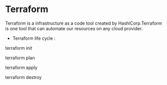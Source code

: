 # Terraform

Terraform is a infrastructure as a code tool created by HashiCorp.Terraform is one tool that can automate our resources on any cloud provider.


* Terraform life cycle :

terraform init 

terraform plan 

terraform apply

terraform destroy

